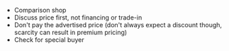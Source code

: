 - Comparison shop
- Discuss price first, not financing or trade-in
- Don't pay the advertised price (don't always expect a discount though, scarcity can result in premium pricing)
- Check for special buyer